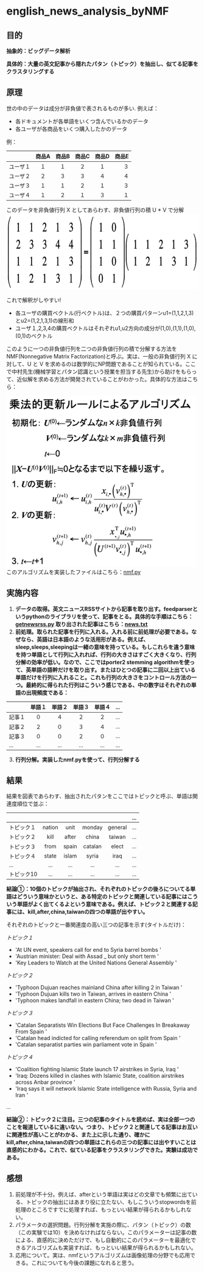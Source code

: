 # english_news_analysis_byNMF

## 目的
**抽象的：ビッグデータ解析**  

**具体的：大量の英文記事から隠れたパタン（トピック）を抽出し、似てる記事をクラスタリングする**

## 原理
世の中のデータは成分が非負値で表されるものが多い. 例えば：
+ 各ドキュメントが各単語をいくつ含んでいるかのデータ
+ 各ユーザが各商品をいくつ購入したかのデータ

例： 

|  |商品A|商品B|商品C|商品D|商品E|
|--|:--:|:---:|:--:|:--:|---:|
|ユーザ１|１|１|２|１|３|
|ユーザ２|２|３|３|４|４|
|ユーザ３|１|１|２|１|３|
|ユーザ４|１|２|１|３|１|

このデータを非負値行列 X としてあらわす、非負値行列の積 U * V で分解
<img src="https://github.com/luguorenjian/english_news_analysis_byNMF/blob/master/nmf.png" width=600 height=200 />

これで解釈がしやすい! 
+ 各ユーザの購買ベクトル(行ベクトル)は、２つの購買パターンu1=(1,1,2,1,3)とu2=(1,2,1,3,1)の線形和　
+ ユーザ１,2,3,4の購買ベクトルはそれぞれu1,u2方向の成分が(1,0),(1,1),(1,0),(0,1)のベクトル 

このように一つの非負値行列を二つの非負値行列の積で分解する方法をNMF(Nonnegative Matrix Factorization)と呼ぶ。実は、一般の非負値行列 X に対して、U と V を求めるのは数学的にNP問題であることが知られている。ここで中村先生(機械学習とパタン認識という授業を担当する先生)から助けをもらって、近似解を求める方法が開発されていることがわかった。具体的な方法はこちら： 

<img src="https://github.com/luguorenjian/english_news_analysis_byNMF/blob/master/nmf更新ルール.png" width=500 height=450 />
このアルゴリズムを実装したファイルはこちら：<a href="https://github.com/luguorenjian/english_news_analysis_byNMF/blob/master/nmf.py" target="_blank">nmf.py</a>

## 実施内容
1. **データの取得。英文ニュースRSSサイトから記事を取り出す。feedparserというpythonのライブラリを使って、記事をとる。具体的な手順はこちら：
<a href="https://github.com/luguorenjian/english_news_analysis_byNMF/blob/master/getnewsrss.py" target="_blank">getnewsrss.py</a> 取り出された記事はこちら：<a href="https://github.com/luguorenjian/english_news_analysis_byNMF/blob/master/news.txt" target="_blank">news.txt</a>**
2. **前処理。取られた記事を行列に入れる。入れる前に前処理が必要である。なぜなら、英語は日本語のような活用形がある。例えば、sleep,sleeps,sleepingは一緒の意味を持っている。もしこれらを違う意味を持つ単語として行列に入れれば、行列の大きさはすごく大きくなり、行列分解の効率が低い。なので、ここではporter2 stemming algorithmを使って、英単語の語幹だけを取り出す。またはひとつの記事に二回以上出ている単語だけを行列に入れること。これも行列の大きさをコントロール方法の一つ。最終的に得られた行列はこういう感じである、中の数字はそれぞれの単語の出現頻度である：**

|  |単語１|単語２|単語３|単語４|...|
|--|:--:|:---:|:--:|:--:|---:|
|記事１|０|４|２|２|...|
|記事２|２|０|３|４|...|
|記事３|０|０|２|０|...|
|...|...|...|...|...|...|
3. **行列分解。実装したnmf.pyを使って、行列分解する**
## 結果
結果を図表であらわす、抽出されたパタンをここではトピックと呼ぶ、単語は関連度順位で並ぶ：

|  | | | | |...|
|--|:--:|:---:|:--:|:--:|---:|
|トピック１|nation|unit|monday|general|...|
|トピック２|kill|after|china|taiwan|...|
|トピック３|from|spain|catalan|elect|...|
|トピック４|state|islam|syria|iraq|...|
|...|...|...|...|...|...|
|トピック10|...|...|...|...|...|

**結論①：10個のトピックが抽出され、それぞれのトピックの後ろについてる単語はどういう意味かというと、ある特定のトピックと関連している記事にはこういう単語がよく出てくるよという意味である。例えば、トピック２と関連する記事には、kill,after,china,taiwanの四つの単語が出やすい。**

それぞれのトピックと一番関連度の高い三つの記事を示す(タイトルだけ)：

_トピック１_
- 'At UN event, speakers call for end to Syria barrel bombs '
- 'Austrian minister: Deal with Assad _ but only short term '
- 'Key Leaders to Watch at the United Nations General Assembly '

_トピック２_
- 'Typhoon Dujuan reaches mainland China after killing 2 in Taiwan '
- 'Typhoon Dujuan kills two in Taiwan, arrives in eastern China '
- 'Typhoon makes landfall in eastern China; two dead in Taiwan '

_トピック３_
- 'Catalan Separatists Win Elections But Face Challenges In Breakaway From Spain '
- 'Catalan head indicted for calling referendum on split from Spain '
- 'Catalan separatist parties win parliament vote in Spain '

_トピック４_
- 'Coalition fighting Islamic State launch 17 airstrikes in Syria, Iraq '
- 'Iraq: Dozens killed in clashes with Islamic State, coalition airstrikes across Anbar province '
- 'Iraq says it will network Islamic State intelligence with Russia, Syria and Iran '

_..._

**結論②：トピック２に注目。三つの記事のタイトルを読めば、実は全部一つのことを報道しているに違いない。つまり、トピック２と関連してる記事はお互いに関連性が高いことがわかる、また上に示した通り、確かにkill,after,china,taiwanの四つの単語はこれらの三つの記事には出やすいことは直感的にわかる。これで、似ている記事をクラスタリングできた。実験は成功である。**

## 感想
1. 前処理が不十分。例えば、afterという単語は実はどの文章でも頻繁に出ている、トピックの抽出にはあまり役に立たない、もしこういうstopwordsを前処理のところですでに処理すれば、もっといい結果が得られるかもしれない。
2. パラメータの選択問題。行列分解を実施の際に、パタン（トピック）の数（この実験では10）を決めなければならない。このパラメーターは記事の数による、直感的に決めただけで、もし自動的にこのパラメーターを最適化できるアルゴリズムも実装すれば、もっといい結果が得られるかもしれない。
3. 応用について。実は、nmfというアルゴリズムは画像処理の分野でも応用できる。これについても今後の課題になれると思う。




